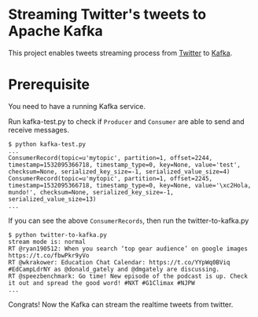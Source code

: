 # Streaming Twitter's tweets to Apache Kafka

This project enables tweets streaming process from [Twitter](https://developer.twitter.com/en/docs/developer-utilities/twitter-libraries.html) to [Kafka](http://kafka.apache.org/).

# Prerequisite
You need to have a running Kafka service.

Run kafka-test.py to check if `Producer` and `Consumer` are able to send and receive messages.

```
$ python kafka-test.py
...
ConsumerRecord(topic=u'mytopic', partition=1, offset=2244, timestamp=1532095366718, timestamp_type=0, key=None, value='test', checksum=None, serialized_key_size=-1, serialized_value_size=4)
ConsumerRecord(topic=u'mytopic', partition=1, offset=2245, timestamp=1532095366718, timestamp_type=0, key=None, value='\xc2Hola, mundo!', checksum=None, serialized_key_size=-1, serialized_value_size=13)
...
```

If you can see the above `ConsumerRecords`, then run the twitter-to-kafka.py

```
$ python twitter-to-kafka.py
stream mode is: normal
RT @ryan190512: When you search ‘top gear audience’ on google images https://t.co/fbwPkr9yVo
RT @wkrakower: Education Chat Calendar: https://t.co/YYpWq0BViq #EdCampLdrNY as @donald_gately and @dmgately are discussing.
RT @speezbenchmark: Go time! New episode of the podcast is up. Check it out and spread the good word! #NXT #G1Climax #NJPW
...
```

Congrats! Now the Kafka can stream the realtime tweets from twitter.